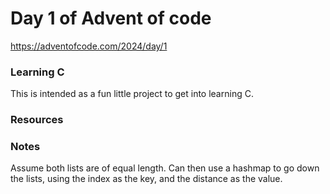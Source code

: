 # Day 1 of Advent of code

https://adventofcode.com/2024/day/1

### Learning C

This is intended as a fun little project to get into learning C.

### Resources




### Notes
Assume both lists are of equal length.
Can then use a hashmap to go down the lists, using the index as the key, and the distance as the value.